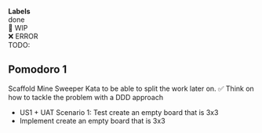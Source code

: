 **Labels**  
done  
🚧 WIP  
❌ ERROR  
TODO:  

## Pomodoro 1

Scaffold Mine Sweeper Kata to be able to split the work later on.
 ✅ Think on how to tackle the problem with a DDD approach
 - US1 + UAT Scenario 1: Test create an empty board that is 3x3
 - Implement create an empty board that is 3x3